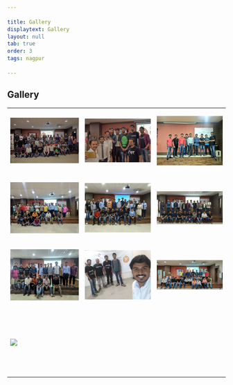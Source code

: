 ```yaml
---

title: Gallery
displaytext: Gallery
layout: null
tab: true
order: 3
tags: nagpur

---
```



## Gallery

<center>
<table cellpadding="15" cellspacing="0">
<tr>
<td height="150" width="250" >

<img src="assets/images/gallery/attendees_meet1.jpg" />

</td>

<td height="150" width="250" >

<img src="assets/images/gallery/attendees_meet1_2.jpg"/>

</td>
<td height="150" width="250" >

<img src="assets/images/gallery/attendees_meet2.jpg" />

</td>

<tr>

<td height="150" width="250" >

<img src="assets/images/gallery/attendees_meet2_2.jpg"/>

</td>

<td height="150" width="250" >

<img src="assets/images/gallery/attendees_meet3.jpg" />

</td>

<td height="150" width="250" >

<img src="assets/images/gallery/attendees_meet4.jpg"/>

</td>
</tr>

<tr>
<td height="150" width="250" >

<img src="assets/images/gallery/attendees_meet5.jpg" />

</td>

<td height="150" width="250" >

<img src="assets/images/gallery/attendees_meet5_2.jpg"/>

</td>

<td height="150" width="250" >

<img src="assets/images/gallery/attendees_meet6.jpg" />

</td>

<tr>
<td height="150" width="250" >

<img src="assets/images/gallery/attendees_meet7.jpg"/>

</td>
</tr>


</table>

</center>
